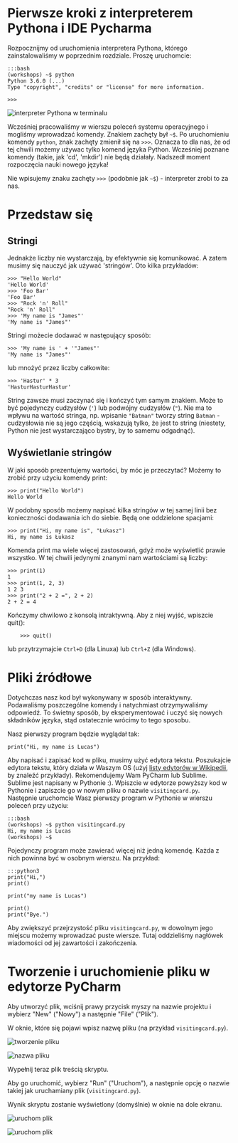 Pierwsze kroki z interpreterem Pythona i IDE Pycharma
=====================================================

Rozpocznijmy od uruchomienia interpretera Pythona, którego
zainstalowaliśmy w poprzednim rozdziale. Proszę uruchomcie:

    :::bash
    (workshops) ~$ python
    Python 3.6.0 (...)
    Type "copyright", "credits" or "license" for more information.

    >>>

![interpreter Pythona w terminalu](images/terminal_python.png)

Wcześniej pracowaliśmy w wierszu poleceń systemu operacyjnego i mogliśmy
wprowadzać komendy. Znakiem zachęty był `~$`. Po uruchomieniu komendy `python`, 
znak zachęty zmienił się na `>>>`. Oznacza to dla nas, że od tej chwili możemy
używac tylko komend języka Python. Wcześniej poznane komendy (takie, jak
'cd', 'mkdir') nie będą działały. Nadszedł moment rozpoczęcia nauki
nowego języka!

Nie wpisujemy znaku zachęty `>>>` (podobnie jak `~$`) - interpreter zrobi to za nas.


Przedstaw się
=============

Stringi
-------

Jednakże liczby nie wystarczają, by efektywnie się komunikować. A zatem
musimy się nauczyć jak używać 'stringów'. Oto kilka przykładów:

	>>> "Hello World" 
	'Hello World' 
	>>> 'Foo Bar' 
	'Foo Bar' 
	>>> "Rock 'n' Roll" 
	"Rock 'n' Roll" 
	>>> 'My name is "James"' 
	'My name is "James"'

Stringi możecie dodawać w następujący sposób:

	>>> 'My name is ' + '"James"' 
	'My name is "James"'

lub mnożyć przez liczby całkowite:

	>>> 'Hastur' * 3 
	'HasturHasturHastur'

String zawsze musi zaczynać się i kończyć tym samym znakiem. Może to być 
pojedynczy cudzysłów (`'`) lub podwójny cudzysłów (`"`). Nie ma to wpływu na
wartość stringa, np. wpisanie `"Batman"` tworzy string `Batman` -
cudzysłowia nie są jego częścią, wskazują tylko, że jest to string 
(niestety, Python nie jest wystarczająco bystry, by to samemu odgadnąć).

Wyświetlanie stringów
---------------------

W jaki sposób prezentujemy wartości, by móc je przeczytać? Możemy to zrobić
przy użyciu komendy print:

	>>> print("Hello World") 
	Hello World

W podobny sposób możemy napisać kilka stringów w tej samej linii bez
konieczności dodawania ich do siebie. Będą one oddzielone spacjami:

	>>> print("Hi, my name is", "Łukasz") 
	Hi, my name is Łukasz

Komenda print ma wiele więcej zastosowań, gdyż może wyświetlić prawie
wszystko. W tej chwili jedynymi znanymi nam wartościami są liczby:

	>>> print(1)
	1 
	>>> print(1, 2, 3) 
	1 2 3
	>>> print("2 + 2 =", 2 + 2) 
	2 + 2 = 4

Kończymy chwilowo z konsolą intraktywną. Aby z niej wyjść, wpiszcie
quit():

    	>>> quit()

lub przytrzymajcie `Ctrl+D` (dla Linuxa) lub `Ctrl+Z` (dla Windows).

Pliki źródłowe
==============

Dotychczas nasz kod był wykonywany w sposób interaktywny. Podawaliśmy 
poszczególne komendy i natychmiast otrzymywaliśmy odpowiedź. To świetny sposób,
by eksperymentować i uczyć się nowych składników języka, stąd ostatecznie
wrócimy to tego sposobu.

Nasz pierwszy program będzie wyglądał tak:

    print("Hi, my name is Lucas")

Aby napisać i zapisać kod w pliku, musimy użyć edytora tekstu. Poszukajcie
edytora tekstu, który działa w Waszym OS (użyj [listy edytorów w 
Wikipedii](http://en.wikipedia.org/wiki/List_of_text_editors), by znaleźć przykłady).
Rekomendujemy Wam PyCharm lub Sublime. Sublime jest
napisany w Pythonie :). Wpiszcie w edytorze powyższy kod w Pythonie i zapiszcie
go w nowym pliku o nazwie `visitingcard.py`. Następnie uruchomcie Wasz 
pierwszy program w Pythonie w wierszu poleceń przy użyciu:

    :::bash
    (workshops) ~$ python visitingcard.py
    Hi, my name is Lucas
    (workshops) ~$

Pojedynczy program może zawierać więcej niż jedną komendę. Każda z nich
powinna być w osobnym wierszu. Na przykład:

    :::python3
    print("Hi,")
    print()

    print("my name is Lucas")

    print()
    print("Bye.")

Aby zwiększyć przejrzystość pliku `visitingcard.py`, w dowolnym jego
miejscu możemy wprowadzać puste wiersze. Tutaj oddzieliśmy nagłówek
wiadomości od jej zawartości i zakończenia.

Tworzenie i uruchomienie pliku w edytorze PyCharm
================================

Aby utworzyć plik, wciśnij prawy przycisk myszy na nazwie projektu i wybierz "New" ("Nowy") a następnie "File" ("Plik").

W oknie, które się pojawi wpisz nazwę pliku (na przykład `visitingcard.py`).

![tworzenie pliku](images/pycharm_new_file_project.png)

![nazwa pliku](images/pycharm_new_file_name.png)

Wypełnij teraz plik treścią skryptu.

Aby go uruchomić, wybierz "Run" ("Uruchom"), a następnie opcję o nazwie takiej jak uruchamiany plik (`visitingcard.py`).

Wynik skryptu zostanie wyświetlony (domyślnie) w oknie na dole ekranu.

![uruchom plik](images/pycharm_run_file.png)

![uruchom plik](images/pycharm_run_result.png)
